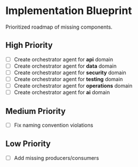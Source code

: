 # Implementation Blueprint

Prioritized roadmap of missing components.

## High Priority

- [ ] Create orchestrator agent for **api** domain
- [ ] Create orchestrator agent for **data** domain
- [ ] Create orchestrator agent for **security** domain
- [ ] Create orchestrator agent for **testing** domain
- [ ] Create orchestrator agent for **operations** domain
- [ ] Create orchestrator agent for **ai** domain

## Medium Priority

- [ ] Fix naming convention violations

## Low Priority

- [ ] Add missing producers/consumers

